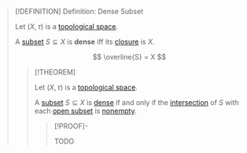 >[!DEFINITION] Definition: Dense Subset
>
>Let $(X, \tau)$ is a [topological space](../Topological%20Spaces/Topological%20Space.md).
>
>A [subset](../../Set%20Theory/Subset.md) $S \subseteq X$ is **dense** iff its [closure](Closure.md) is $X$.
>
>$$
>\overline{S} = X
>$$
>
>>[!THEOREM]
>>
>>Let $(X, \tau)$ is a [topological space](../Topological%20Spaces/Topological%20Space.md).
>>
>>A [subset](../../Set%20Theory/Subset.md) $S \subseteq X$ is [dense](Denseness.md) if and only if the [intersection](../../Set%20Theory/Operations%20with%20Sets/Intersection.md) of $S$ with each [open subset](../Topological%20Spaces/Open%20Subset.md) is [nonempty](../../Set%20Theory/The%20Empty%20Set.md).
>>
>>>[!PROOF]-
>>>
>>>TODO
>>>
>>
>